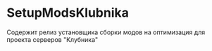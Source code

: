 # SetupModsKlubnika
Содержит релиз установщика сборки модов на оптимизация для проекта серверов "Клубника"
